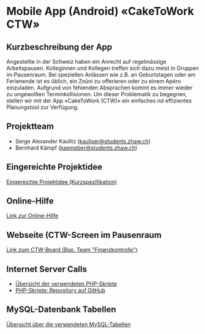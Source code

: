 # Mobile App (Android) «CakeToWork CTW»

## Kurzbeschreibung der App
Angestellte in der Schweiz haben ein Anrecht auf regelmässige Arbeitspausen. Kolleginnen und Kollegen treffen sich dazu meist in Gruppen im Pausenraum. Bei speziellen Anlässen wie z.B. an Geburtstagen oder am Ferienende ist es üblich, ein Znüni zu offerieren oder zu einem Apéro einzuladen. Aufgrund von fehlenden Absprachen kommt es immer wieder zu ungewollten Terminkollisionen. Um dieser Problematik zu begegnen, stellen wir mit der App «CakeToWork (CTW)» ein einfaches nd effizientes Planungstool zur Verfügung.

## Projektteam
* Serge Alexander Kaulitz (kauliser@students.zhaw.ch)
* Bernhard Kämpf (kaempber@students.zhaw.ch)

## Eingereichte Projektidee
[Eingereichte Projektidee (Kurzspezifikation)](https://github.com/cloud4bspace/CTW/blob/master/MobileApp_Projektidee_Kaulitz%26Kaempf.pdf)

## Online-Hilfe
[Link zur Online-Hilfe](https://www.cloud4b.space/caketowork/help/)

## Webseite (CTW-Screen im Pausenraum
[Link zum CTW-Board (Bsp. Team "Finanzkontrolle")](https://www.cloud4b.space/caketowork/ctwOutputBoard.php?TAC=1234567890)

## Internet Server Calls
* [Übersicht der verwendeten PHP-Skripte](https://www.cloud4b.space/caketowork/help/scripttable.php)
* [PHP-Skripte: Repository auf GitHub](https://github.com/cloud4bspace/CakeToWork_PHP)

## MySQL-Datenbank Tabellen
[Übersicht über die verwendeten MySQL-Tabellen](https://cloud4b.space/caketowork/help/sqltables.php)


